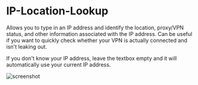# IP-Location-Lookup
Allows you to type in an IP address and identify the location, proxy/VPN status, and other information associated with the IP address. Can be useful if you want to quickly check whether your VPN is actually connected and isn't leaking out.

If you don't know your IP address, leave the textbox empty and it will automatically use your current IP address.

![screenshot](https://user-images.githubusercontent.com/40510223/122169340-4b87eb80-ce4b-11eb-96c2-507ff3e4774f.png)
